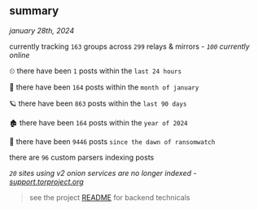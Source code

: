 
## summary
_january 28th, 2024_

currently tracking `163` groups across `299` relays & mirrors - _`100` currently online_

⏲ there have been `1` posts within the `last 24 hours`

🦈 there have been `164` posts within the `month of january`

🪐 there have been `863` posts within the `last 90 days`

🏚 there have been `164` posts within the `year of 2024`

🦕 there have been `9446` posts `since the dawn of ransomwatch`

there are `96` custom parsers indexing posts

_`20` sites using v2 onion services are no longer indexed - [support.torproject.org](https://support.torproject.org/onionservices/v2-deprecation/)_

> see the project [README](https://github.com/joshhighet/ransomwatch#ransomwatch--) for backend technicals
